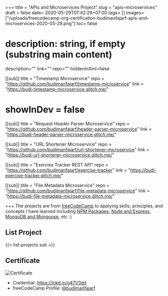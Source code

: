 +++
title = "APIs and Microservices Project"
slug = "apis-microservices"
draft = false
date= 2020-05-29T07:42:29+07:00
tags= []
images=["/uploads/freecodecamp-org-certification-budimanfajarf-apis-and-microservices-2020-05-29.png"]
toc= false
# description: string, if empty (substring main content)
description=""
link=""
repo=""
hiddenInXml=false

[[sub]]
title = "Timestamp Microservice"
repo = "https://github.com/budimanfajarf/timestamp-microservice"
link = "https://budi-timestamp-microservice.glitch.me/"
# showInDev = false

[[sub]]
title = "Request Header Parser Microservice"
repo = "https://github.com/budimanfajarf/header-parser-microservice"
link = "https://budi-header-parser-microservice.glitch.me/"

[[sub]]
title = "URL Shortener Microservice"
repo = "https://github.com/budimanfajarf/url-shortener-microservice"
link = "https://budi-url-shortener-microservice.glitch.me/"

[[sub]]
title = "Exercise Tracker REST API"
repo = "https://github.com/budimanfajarf/exercise-tracker"
link = "https://budi-exercise-tracker.glitch.me/"

[[sub]]
title = "File Metadata Microservice"
repo = "https://github.com/budimanfajarf/file-metadata-microservice"
link = "https://budi-file-metadata-microservice.glitch.me/"

+++
The projects are from [freeCodeCamp](https://www.freecodecamp.org/ "freeCodeCamp") to applying skills, principles, and concepts I have learned including [NPM Packages](https://github.com/budimanfajarf/packages-npm "Repo Managing Packages with NPM"), [Node and Express](https://github.com/budimanfajarf/node-express "Repo Basic Node and Express"), [MongoDB and Mongoose](https://github.com/budimanfajarf/mongo-mongoose "Repo MongoDB and Mongoose"), etc :)

## List Project

{{< list-projects sub >}}

## Certificate

![Certificate](/uploads/freecodecamp-org-certification-budimanfajarf-apis-and-microservices-2020-05-29.png)

* Credential: https://lnkd.in/g47V3dd 
* freeCodeCamp Profile: [@budimanfajarf](https://www.freecodecamp.org/budimanfajarf)